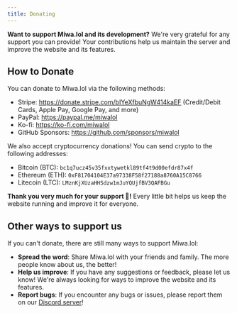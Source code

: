 ```yaml
---
title: Donating
---
```


**Want to support Miwa.lol and its development?**
We're very grateful for any support you can provide! Your contributions help us maintain the server and improve the website and its features.

## How to Donate

You can donate to Miwa.lol via the following methods:
- Stripe: https://donate.stripe.com/bIYeXfbuNgW414kaEF (Credit/Debit Cards, Apple Pay, Google Pay, and more)
- PayPal: https://paypal.me/miwalol
- Ko-fi: https://ko-fi.com/miwalol
- GitHub Sponsors: https://github.com/sponsors/miwalol

We also accept cryptocurrency donations! You can send crypto to the following addresses:
- Bitcoin (BTC): `bc1q7ucz45v35fxxtywetkl89tf4t9d00efdr87x4f`
- Ethereum (ETH): `0xF81704104E37a97338F58f27188a8760A15C8766`
- Litecoin (LTC): `LMznKjXUzaHHSdzw1mJuYQUjfBV3QAFBGu`

**Thank you very much for your support 🩷!** Every little bit helps us keep the website running and improve it for everyone.

## Other ways to support us

If you can't donate, there are still many ways to support Miwa.lol:
- **Spread the word**: Share Miwa.lol with your friends and family. The more people know about us, the better!
- **Help us improve**: If you have any suggestions or feedback, please let us know! We're always looking for ways to improve the website and its features.
- **Report bugs**: If you encounter any bugs or issues, please report them on our [Discord server](https://discord.gg/miwa)!